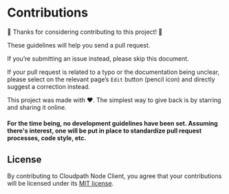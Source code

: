 # Contributions

🎉 Thanks for considering contributing to this project! 🎉

These guidelines will help you send a pull request.

If you’re submitting an issue instead, please skip this document.

If your pull request is related to a typo or the documentation being unclear, please select on the relevant page’s
`Edit` button (pencil icon) and directly suggest a correction instead.

This project was made with ❤️. The simplest way to give back is by starring and sharing it online.

#### For the time being, no development guidelines have been set. Assuming there's interest, one will be put in place to standardize pull request processes, code style, etc.

## License

By contributing to Cloudpath Node Client, you agree that your contributions will be licensed under its
[MIT license](LICENSE).